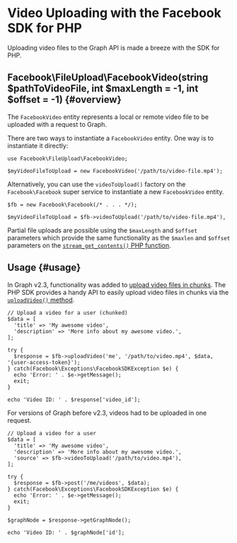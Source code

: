 # Video Uploading with the Facebook SDK for PHP

Uploading video files to the Graph API is made a breeze with the SDK for PHP.

## Facebook\FileUpload\FacebookVideo(string $pathToVideoFile, int $maxLength = -1, int $offset = -1) {#overview}

The `FacebookVideo` entity represents a local or remote video file to be uploaded with a request to Graph.

There are two ways to instantiate a `FacebookVideo` entity. One way is to instantiate it directly:

~~~~
use Facebook\FileUpload\FacebookVideo;

$myVideoFileToUpload = new FacebookVideo('/path/to/video-file.mp4');
~~~~

Alternatively, you can use the `videoToUpload()` factory on the `Facebook\Facebook` super service to instantiate a new `FacebookVideo` entity.

~~~~
$fb = new Facebook\Facebook(/* . . . */);

$myVideoFileToUpload = $fb->videoToUpload('/path/to/video-file.mp4'),
~~~~

Partial file uploads are possible using the `$maxLength` and `$offset` parameters which provide the same functionality as the `$maxlen` and `$offset` parameters on the [`stream_get_contents()` PHP function](http://php.net/stream_get_contents).

## Usage {#usage}

In Graph v2.3, functionality was added to [upload video files in chunks](/docs/graph-api/video-uploads#resumable). The PHP SDK provides a handy API to easily upload video files in chunks via the [`uploadVideo()` method](/docs/php/Facebook#upload-video).

~~~~
// Upload a video for a user (chunked)
$data = [
  'title' => 'My awesome video',
  'description' => 'More info about my awesome video.',
];

try {
  $response = $fb->uploadVideo('me', '/path/to/video.mp4', $data, '{user-access-token}');
} catch(Facebook\Exceptions\FacebookSDKException $e) {
  echo 'Error: ' . $e->getMessage();
  exit;
}

echo 'Video ID: ' . $response['video_id'];
~~~~

For versions of Graph before v2.3, videos had to be uploaded in one request.

~~~~
// Upload a video for a user
$data = [
  'title' => 'My awesome video',
  'description' => 'More info about my awesome video.',
  'source' => $fb->videoToUpload('/path/to/video.mp4'),
];

try {
  $response = $fb->post('/me/videos', $data);
} catch(Facebook\Exceptions\FacebookSDKException $e) {
  echo 'Error: ' . $e->getMessage();
  exit;
}

$graphNode = $response->getGraphNode();

echo 'Video ID: ' . $graphNode['id'];
~~~~
